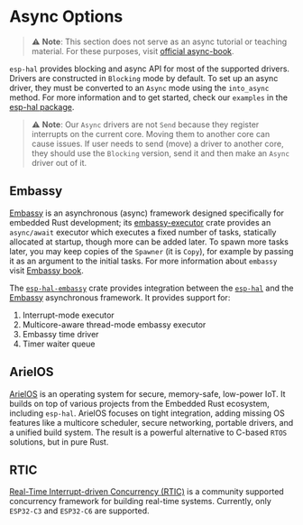 # Async Options

> ⚠️ **Note**:  This section does not serve as an async tutorial or teaching material. For these purposes, visit [official async-book].

`esp-hal` provides blocking and async API for most of the supported drivers. Drivers are constructed in `Blocking` mode by default. To set up an async driver, they must be converted to an `Async` mode using the `into_async` method. For more information and to get started, check our `examples` in the [esp-hal package].

> ⚠️ **Note**: Our `Async` drivers are not `Send` because they register interrupts on the current core. Moving them to another core can cause issues. If user needs to send (move) a driver to another core, they should use the `Blocking` version, send it and then make an `Async` driver out of it.


## Embassy

[Embassy] is an asynchronous (async) framework designed specifically for embedded Rust development; its [embassy-executor] crate provides an `async/await` executor which executes a fixed number of tasks, statically allocated at startup, though more can be added later. To spawn more tasks later, you may keep copies of the `Spawner` (it is `Copy`), for example by passing it as an argument to the initial tasks. For more information about `embassy` visit [Embassy book].

The [`esp-hal-embassy`] crate provides integration between the [`esp-hal`] and the [Embassy] asynchronous framework. It provides support for:

1. Interrupt-mode executor
2. Multicore-aware thread-mode embassy executor
3. Embassy time driver
4. Timer waiter queue

## ArielOS
[ArielOS] is an operating system for secure, memory-safe, low-power IoT. It builds on top of various projects from the Embedded Rust ecosystem, including `esp-hal`. ArielOS focuses on tight integration, adding missing OS features like a multicore scheduler, secure networking, portable drivers, and a unified build system. The result is a powerful alternative to C-based `RTOS` solutions, but in pure Rust.

## RTIC

[Real-Time Interrupt-driven Concurrency (RTIC)] is a community supported concurrency framework for building real-time systems. Currently, only `ESP32-C3` and `ESP32-C6` are supported. 


<!-- TODO: change ArielOS to crates.io link when it's ready -->
[official async-book]: https://rust-lang.github.io/async-book/
[Embassy]: https://embassy.dev
[embassy-executor]: https://crates.io/crates/embassy-executor
[`esp-hal-embassy`]: https://crates.io/crates/esp-hal-embassy
[`esp-hal`]: https://crates.io/crates/esp-hal
[Embassy book]: https://embassy.dev/book/
[esp-hal package]: https://github.com/esp-rs/esp-hal
[ArielOS]: https://github.com/ariel-os/ariel-os
[Real-Time Interrupt-driven Concurrency (RTIC)]: https://crates.io/crates/rtic
